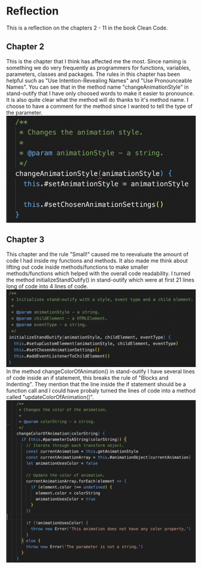 # Reflection
This is a reflection on the chapters 2 - 11 in the book Clean Code.
## Chapter 2
This is the chapter that I think has affected me the most. Since naming is something we do very frequently as programmers for functions, variables, parameters, classes and packages. The rules in this chapter has been helpful such as "Use Intention-Revealing Names" and "Use Pronounceable Names". You can see that in the method name "changeAnimationStyle" in stand-outify that I have only choosed words to make it easier to pronounce. It is also quite clear what the method will do thanks to it's method name. I choose to have a comment for the method since I wanted to tell the type of the parameter.
![Alt text](img/change-animation-style.png "Image of the method changeAnimationStyle()")
## Chapter 3
This chapter and the rule "Small!" caused me to reevaluate the amount of code I had inside my functions and methods. It also made me think about lifting out code inside methods/functions to make smaller methods/functions which helped with the overall code readability. I turned the method initializeStandOutify() in stand-outify which were at first 21 lines long of code into 4 lines of code.
![Alt text](img/initialize-stand-outify.png "Image of the method initializeStandOutify()")
In the method changeColorOfAnimation() in stand-outify I have several lines of code inside an if statement, this breaks the rule of "Blocks and Indenting". They mention that the line inside the if statement should be a function call and I could have probaly turned the lines of code into a method called "updateColorOfAnimation()".
![Alt text](img/change-color-of-animation.png "Image of the method initializeStandOutify()")
